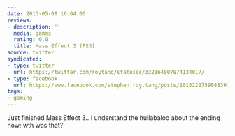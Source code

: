 ```yaml
---
date: 2013-05-08 16:04:05
reviews:
- description: ''
  media: games
  rating: 0.0
  title: Mass Effect 3 (PS3)
source: twitter
syndicated:
- type: twitter
  url: https://twitter.com/roytang/statuses/332164007874134017/
- type: facebook
  url: https://www.facebook.com/stephen.roy.tang/posts/10152227590483912
tags:
- gaming
---
```


Just finished Mass Effect 3...I understand the hullabaloo about the ending now; wth was that?